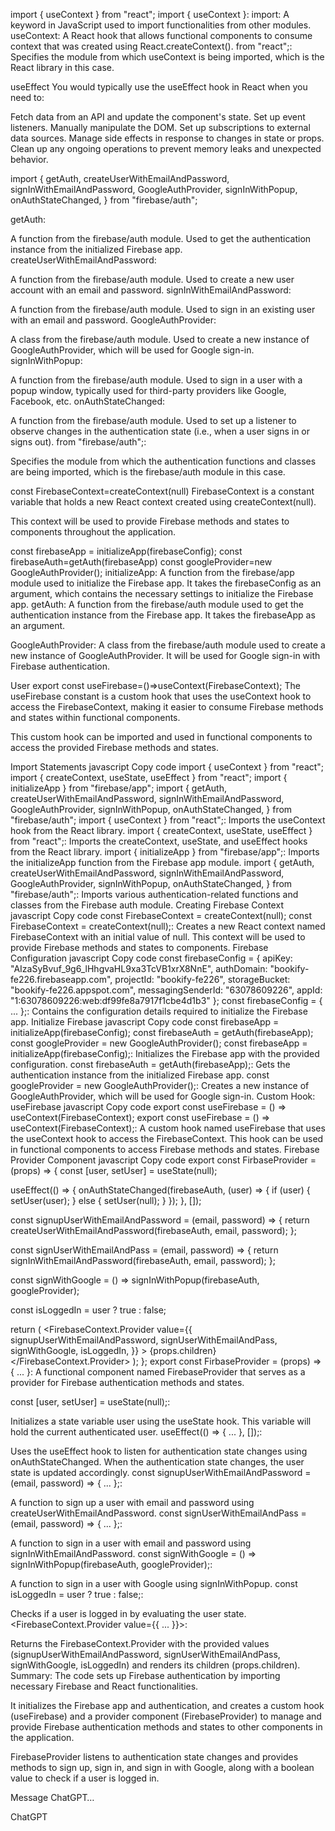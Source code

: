 import { useContext } from "react";
import { useContext }:
import: A keyword in JavaScript used to import functionalities from other modules.
useContext:
A React hook that allows functional components to consume context that was created using React.createContext().
from "react";:
Specifies the module from which useContext is being imported, which is the React library in this case.


useEffect
You would typically use the useEffect hook in React when you need to:

Fetch data from an API and update the component's state.
Set up event listeners.
Manually manipulate the DOM.
Set up subscriptions to external data sources.
Manage side effects in response to changes in state or props.
Clean up any ongoing operations to prevent memory leaks and unexpected behavior.




import {
  getAuth,
  createUserWithEmailAndPassword,
  signInWithEmailAndPassword,
  GoogleAuthProvider,
  signInWithPopup,
  onAuthStateChanged,
} from "firebase/auth";


getAuth:

A function from the firebase/auth module.
Used to get the authentication instance from the initialized Firebase app.
createUserWithEmailAndPassword:

A function from the firebase/auth module.
Used to create a new user account with an email and password.
signInWithEmailAndPassword:

A function from the firebase/auth module.
Used to sign in an existing user with an email and password.
GoogleAuthProvider:

A class from the firebase/auth module.
Used to create a new instance of GoogleAuthProvider, which will be used for Google sign-in.
signInWithPopup:

A function from the firebase/auth module.
Used to sign in a user with a popup window, typically used for third-party providers like Google, Facebook, etc.
onAuthStateChanged:

A function from the firebase/auth module.
Used to set up a listener to observe changes in the authentication state (i.e., when a user signs in or signs out).
from "firebase/auth";:

Specifies the module from which the authentication functions and classes are being imported, which is the firebase/auth module in this case.



const FirebaseContext=createContext(null)
FirebaseContext is a constant variable that holds a new React context created using createContext(null).

This context will be used to provide Firebase methods and states to components throughout the application.





const firebaseApp = initializeApp(firebaseConfig);
const firebaseAuth=getAuth(firebaseApp)
const googleProvider=new GoogleAuthProvider();
initializeApp:
A function from the firebase/app module used to initialize the Firebase app.
It takes the firebaseConfig as an argument, which contains the necessary settings to initialize the Firebase app.
getAuth:
A function from the firebase/auth module used to get the authentication instance from the Firebase app.
It takes the firebaseApp as an argument.

GoogleAuthProvider:
A class from the firebase/auth module used to create a new instance of GoogleAuthProvider.
It will be used for Google sign-in with Firebase authentication.

User
export const useFirebase=()=>useContext(FirebaseContext);
The useFirebase constant is a custom hook that uses the useContext hook to access the FirebaseContext, making it easier to consume Firebase methods and states within functional components.

This custom hook can be imported and used in functional components to access the provided Firebase methods and states.












Import Statements
javascript
Copy code
import { useContext } from "react";
import { createContext, useState, useEffect } from "react";
import { initializeApp } from "firebase/app";
import {
  getAuth,
  createUserWithEmailAndPassword,
  signInWithEmailAndPassword,
  GoogleAuthProvider,
  signInWithPopup,
  onAuthStateChanged,
} from "firebase/auth";
import { useContext } from "react";:
Imports the useContext hook from the React library.
import { createContext, useState, useEffect } from "react";:
Imports the createContext, useState, and useEffect hooks from the React library.
import { initializeApp } from "firebase/app";:
Imports the initializeApp function from the Firebase app module.
import { getAuth, createUserWithEmailAndPassword, signInWithEmailAndPassword, GoogleAuthProvider, signInWithPopup, onAuthStateChanged, } from "firebase/auth";:
Imports various authentication-related functions and classes from the Firebase auth module.
Creating Firebase Context
javascript
Copy code
const FirebaseContext = createContext(null);
const FirebaseContext = createContext(null);:
Creates a new React context named FirebaseContext with an initial value of null. This context will be used to provide Firebase methods and states to components.
Firebase Configuration
javascript
Copy code
const firebaseConfig = {
  apiKey: "AIzaSyBvuf_9g6_lHhgvaHL9xa3TcVB1xrX8NnE",
  authDomain: "bookify-fe226.firebaseapp.com",
  projectId: "bookify-fe226",
  storageBucket: "bookify-fe226.appspot.com",
  messagingSenderId: "63078609226",
  appId: "1:63078609226:web:df99fe8a7917f1cbe4d1b3"
};
const firebaseConfig = { ... };:
Contains the configuration details required to initialize the Firebase app.
Initialize Firebase
javascript
Copy code
const firebaseApp = initializeApp(firebaseConfig);
const firebaseAuth = getAuth(firebaseApp);
const googleProvider = new GoogleAuthProvider();
const firebaseApp = initializeApp(firebaseConfig);:
Initializes the Firebase app with the provided configuration.
const firebaseAuth = getAuth(firebaseApp);:
Gets the authentication instance from the initialized Firebase app.
const googleProvider = new GoogleAuthProvider();:
Creates a new instance of GoogleAuthProvider, which will be used for Google sign-in.
Custom Hook: useFirebase
javascript
Copy code
export const useFirebase = () => useContext(FirebaseContext);
export const useFirebase = () => useContext(FirebaseContext);:
A custom hook named useFirebase that uses the useContext hook to access the FirebaseContext. This hook can be used in functional components to access Firebase methods and states.
Firebase Provider Component
javascript
Copy code
export const FirbaseProvider = (props) => {
  const [user, setUser] = useState(null);

  useEffect(() => {
    onAuthStateChanged(firebaseAuth, (user) => {
      if (user) {
        setUser(user);
      } else {
        setUser(null);
      }
    });
  }, []);

  const signupUserWithEmailAndPassword = (email, password) => {
    return createUserWithEmailAndPassword(firebaseAuth, email, password);
  };

  const signUserWithEmailAndPass = (email, password) => {
    return signInWithEmailAndPassword(firebaseAuth, email, password);
  };

  const signWithGoogle = () => signInWithPopup(firebaseAuth, googleProvider);

  const isLoggedIn = user ? true : false;

  return (
    <FirebaseContext.Provider
      value={{
        signupUserWithEmailAndPassword,
        signUserWithEmailAndPass,
        signWithGoogle,
        isLoggedIn,
      }}
    >
      {props.children}
    </FirebaseContext.Provider>
  );
};
export const FirbaseProvider = (props) => { ... }:
A functional component named FirebaseProvider that serves as a provider for Firebase authentication methods and states.

const [user, setUser] = useState(null);:

Initializes a state variable user using the useState hook. This variable will hold the current authenticated user.
useEffect(() => { ... }, []);:

Uses the useEffect hook to listen for authentication state changes using onAuthStateChanged. When the authentication state changes, the user state is updated accordingly.
const signupUserWithEmailAndPassword = (email, password) => { ... };:

A function to sign up a user with email and password using createUserWithEmailAndPassword.
const signUserWithEmailAndPass = (email, password) => { ... };:

A function to sign in a user with email and password using signInWithEmailAndPassword.
const signWithGoogle = () => signInWithPopup(firebaseAuth, googleProvider);:

A function to sign in a user with Google using signInWithPopup.
const isLoggedIn = user ? true : false;:

Checks if a user is logged in by evaluating the user state.
<FirebaseContext.Provider value={{ ... }}>:

Returns the FirebaseContext.Provider with the provided values (signupUserWithEmailAndPassword, signUserWithEmailAndPass, signWithGoogle, isLoggedIn) and renders its children (props.children).
Summary:
The code sets up Firebase authentication by importing necessary Firebase and React functionalities.

It initializes the Firebase app and authentication, and creates a custom hook (useFirebase) and a provider component (FirebaseProvider) to manage and provide Firebase authentication methods and states to other components in the application.

FirebaseProvider listens to authentication state changes and provides methods to sign up, sign in, and sign in with Google, along with a boolean value to check if a user is logged in.






Message ChatGPT…

ChatGPT






